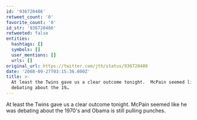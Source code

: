 ```yaml
---
id: '936720486'
retweet_count: '0'
favorite_count: '0'
id_str: '936720486'
retweeted: false
entities:
  hashtags: []
  symbols: []
  user_mentions: []
  urls: []
original_url: https://twitter.com/jth/status/936720486
date: '2008-09-27T03:15:36.000Z'
title: >-
  At least the Twins gave us a clear outcome tonight.  McPain seemed like he was
  debating about the 19…
---
```


At least the Twins gave us a clear outcome tonight.  McPain seemed like he was debating about the 1970's and Obama is still pulling punches.